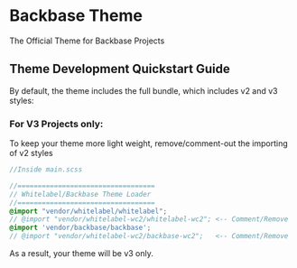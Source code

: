 # Backbase Theme

The Official Theme for Backbase Projects

## Theme Development Quickstart Guide

By default, the theme includes the full bundle, which includes v2 and v3 styles:

### For V3 Projects only:

To keep your theme more light weight, remove/comment-out the importing of v2 styles
```scss
//Inside main.scss

//==================================
// Whitelabel/Backbase Theme Loader
//==================================
@import "vendor/whitelabel/whitelabel";
// @import "vendor/whitelabel-wc2/whitelabel-wc2"; <-- Comment/Remove
@import 'vendor/backbase/backbase';
// @import "vendor/whitelabel-wc2/backbase-wc2";   <-- Comment/Remove
```

As a result, your theme will be v3 only. 